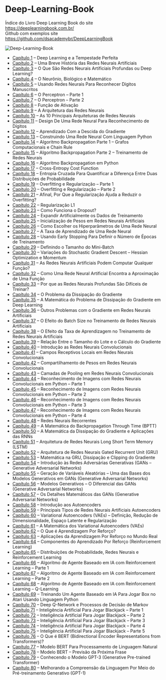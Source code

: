 # Deep-Learning-Book
 Índice do Livro Deep Learning Book do site https://deeplearningbook.com.br/ \
 Github com exemplos site https://github.com/dsacademybr/DeepLearningBook
 
![Deep-Learning-Book](https://i2.wp.com/deeplearningbook.com.br/wp-content/uploads/2018/01/deep-learning-book.jpg)

* [Capítulo 1] – Deep Learning e a Tempestade Perfeita
* [Capítulo 2] – Uma Breve História das Redes Neurais Artificiais
* [Capítulo 3] – O Que São Redes Neurais Artificiais Profundas ou Deep Learning?
* [Capítulo 4] – O Neurônio, Biológico e Matemático
* [Capítulo 5] – Usando Redes Neurais Para Reconhecer Dígitos Manuscritos
* [Capítulo 6] – O Perceptron – Parte 1
* [Capítulo 7] – O Perceptron – Parte 2
* [Capítulo 8] – Função de Ativação
* [Capítulo 9] – A Arquitetura das Redes Neurais
* [Capítulo 10] – As 10 Principais Arquiteturas de Redes Neurais
* [Capítulo 11] – Design De Uma Rede Neural Para Reconhecimento de Dígitos
* [Capítulo 12] – Aprendizado Com a Descida do Gradiente
* [Capítulo 13] – Construindo Uma Rede Neural Com Linguagem Python
* [Capítulo 14] – Algoritmo Backpropagation Parte 1 – Grafos Computacionais e Chain Rule
* [Capítulo 15] – Algoritmo Backpropagation Parte 2 – Treinamento de Redes Neurais
* [Capítulo 16] – Algoritmo Backpropagation em Python
* [Capítulo 17] – Cross-Entropy Cost Function
* [Capítulo 18] – Entropia Cruzada Para Quantificar a Diferença Entre Duas Distribuições de Probabilidade
* [Capítulo 19] – Overfitting e Regularização – Parte 1
* [Capítulo 20] – Overfitting e Regularização – Parte 2
* [Capítulo 21] – Afinal, Por Que a Regularização Ajuda a Reduzir o Overfitting?
* [Capítulo 22] – Regularização L1
* [Capítulo 23] – Como Funciona o Dropout?
* [Capítulo 24] – Expandir Artificialmente os Dados de Treinamento
* [Capítulo 25] – Inicialização de Pesos em Redes Neurais Artificiais
* [Capítulo 26] – Como Escolher os Hiperparâmetros de Uma Rede Neural
* [Capítulo 27] – A Taxa de Aprendizado de Uma Rede Neural
* [Capítulo 28] – Usando Early Stopping Para Definir o Número de Épocas de Treinamento
* [Capítulo 29] – Definindo o Tamanho do Mini-Batch
* [Capítulo 30] – Variações do Stochastic Gradient Descent – Hessian Optimization e Momentum
* [Capítulo 31] – As Redes Neurais Artificiais Podem Computar Qualquer Função?
* [Capítulo 32] – Como Uma Rede Neural Artificial Encontra a Aproximação de Uma Função
* [Capítulo 33] – Por que as Redes Neurais Profundas São Difíceis de Treinar?
* [Capítulo 34] – O Problema da Dissipação do Gradiente
* [Capítulo 35] – A Matemática do Problema de Dissipação do Gradiente em Deep Learning
* [Capítulo 36] – Outros Problemas com o Gradiente em Redes Neurais Artificiais
* [Capítulo 37] – O Efeito do Batch Size no Treinamento de Redes Neurais Artificiais
* [Capítulo 38] – O Efeito da Taxa de Aprendizagem no Treinamento de Redes Neurais Artificiais
* [Capítulo 39] – Relação Entre o Tamanho do Lote e o Cálculo do Gradiente
* [Capítulo 40] – Introdução as Redes Neurais Convolucionais
* [Capítulo 41] – Campos Receptivos Locais em Redes Neurais Convolucionais
* [Capítulo 42] – Compartilhamento de Pesos em Redes Neurais Convolucionais
* [Capítulo 43] – Camadas de Pooling em Redes Neurais Convolucionais
* [Capítulo 44] – Reconhecimento de Imagens com Redes Neurais Convolucionais em Python – Parte 1
* [Capítulo 45] – Reconhecimento de Imagens com Redes Neurais Convolucionais em Python – Parte 2
* [Capítulo 46] – Reconhecimento de Imagens com Redes Neurais Convolucionais em Python – Parte 3
* [Capítulo 47] – Reconhecimento de Imagens com Redes Neurais Convolucionais em Python – Parte 4
* [Capítulo 48] – Redes Neurais Recorrentes
* [Capítulo 49] – A Matemática do Backpropagation Through Time (BPTT)
* [Capítulo 50] – A Matemática da Dissipação do Gradiente e Aplicações das RNNs
* [Capítulo 51] – Arquitetura de Redes Neurais Long Short Term Memory (LSTM)
* [Capítulo 52] – Arquitetura de Redes Neurais Gated Recurrent Unit (GRU)
* [Capítulo 53] – Matemática na GRU, Dissipação e Clipping do Gradiente
* [Capítulo 54] – Introdução às Redes Adversárias Generativas (GANs – Generative Adversarial Networks)
* [Capítulo 55] – Geração de Variáveis Aleatórias – Uma das Bases dos Modelos Generativos em GANs (Generative Adversarial Networks)
* [Capítulo 56] – Modelos Generativos – O Diferencial das GANs (Generative Adversarial Networks)
* [Capítulo 57] – Os Detalhes Matemáticos das GANs (Generative Adversarial Networks)
* [Capítulo 58] – Introdução aos Autoencoders
* [Capítulo 59] – Principais Tipos de Redes Neurais Artificiais Autoencoders
* [Capítulo 60] – Variational Autoencoders (VAEs) – Definição, Redução de Dimensionalidade, Espaço Latente e Regularização
* [Capítulo 61] – A Matemática dos Variational Autoencoders (VAEs)
* [Capítulo 62] – O Que é Aprendizagem Por Reforço?
* [Capítulo 63] – Aplicações da Aprendizagem Por Reforço no Mundo Real
* [Capítulo 64] – Componentes do Aprendizado Por Reforço (Reinforcement Learning)
* [Capítulo 65] – Distribuições de Probabilidade, Redes Neurais e Reinforcement Learning
* [Capítulo 66] – Algoritmo de Agente Baseado em IA com Reinforcement Learning – Parte 1
* [Capítulo 67] – Algoritmo de Agente Baseado em IA com Reinforcement Learning – Parte 2
* [Capítulo 68] – Algoritmo de Agente Baseado em IA com Reinforcement Learning – Q-Learning
* [Capítulo 69] – Treinando Um Agente Baseado em IA Para Jogar Box no Atari Usando Linguagem Python
* [Capítulo 70] – Deep Q-Network e Processos de Decisão de Markov
* [Capítulo 71] – Inteligência Artificial Para Jogar Blackjack – Parte 1
* [Capítulo 72] – Inteligência Artificial Para Jogar Blackjack – Parte 2
* [Capítulo 73] – Inteligência Artificial Para Jogar Blackjack – Parte 3
* [Capítulo 74] – Inteligência Artificial Para Jogar Blackjack – Parte 4
* [Capítulo 75] – Inteligência Artificial Para Jogar Blackjack – Parte 5
* [Capítulo 76] – O Que é BERT (Bidirectional Encoder Representations from Transformers)?
* [Capítulo 77] – Modelo BERT Para Processamento de Linguagem Natural
* [Capítulo 78] – Modelo BERT – Previsão da Próxima Frase
* [Capítulo 79] – Conhecendo o Modelo GPT-3 (Generative Pre-trained Transformer)
* [Capítulo 80] – Melhorando a Compreensão da Linguagem Por Meio do Pré-treinamento Generativo (GPT-1)

[Capítulo 1]: <https://deeplearningbook.com.br/deep-learning-a-tempestade-perfeita/>
[Capítulo 2]: <https://deeplearningbook.com.br/uma-breve-historia-das-redes-neurais-artificiais/>
[Capítulo 3]: <https://deeplearningbook.com.br/o-que-sao-redes-neurais-artificiais-profundas/>
[Capítulo 4]: <https://deeplearningbook.com.br/o-neuronio-biologico-e-matematico/>
[Capítulo 5]: <https://deeplearningbook.com.br/usando-redes-neurais-para-reconhecer-digitos-manuscritos/>
[Capítulo 6]: <https://deeplearningbook.com.br/o-perceptron-parte-1/>
[Capítulo 7]: <https://deeplearningbook.com.br/o-perceptron-parte-2/>
[Capítulo 8]: <https://deeplearningbook.com.br/funcao-de-ativacao/>
[Capítulo 9]: <https://deeplearningbook.com.br/a-arquitetura-das-redes-neurais/>
[Capítulo 10]: <https://deeplearningbook.com.br/as-10-principais-arquiteturas-de-redes-neurais/>
[Capítulo 11]: <https://deeplearningbook.com.br/construindo-uma-rede-neural-para-reconhecimento-de-digitos/>
[Capítulo 12]: <https://deeplearningbook.com.br/aprendizado-com-a-descida-do-gradiente/>
[Capítulo 13]: <https://deeplearningbook.com.br/construindo-uma-rede-neural-com-linguagem-python/>
[Capítulo 14]: <https://deeplearningbook.com.br/algoritmo-backpropagation-parte1-grafos-computacionais-e-chain-rule/>
[Capítulo 15]: <https://deeplearningbook.com.br/algoritmo-backpropagation-parte-2-treinamento-de-redes-neurais/>
[Capítulo 16]: <https://deeplearningbook.com.br/algoritmo-backpropagation-em-python/>
[Capítulo 17]: <https://deeplearningbook.com.br/cross-entropy-cost-function/>
[Capítulo 18]: <https://deeplearningbook.com.br/entropia-cruzada-para-quantificar-a-diferenca-entre-duas-distribuicoes-de-probabilidade/>
[Capítulo 19]: <https://deeplearningbook.com.br/overfitting-e-regularizacao-parte-1/>
[Capítulo 20]: <https://deeplearningbook.com.br/overfitting-e-regularizacao-parte-2/>
[Capítulo 21]: <https://deeplearningbook.com.br/afinal-por-que-a-regularizacao-ajuda-a-reduzir-o-overfitting/>
[Capítulo 22]: <https://deeplearningbook.com.br/capitulo-22-regularizacao-l1/>
[Capítulo 23]: <https://deeplearningbook.com.br/capitulo-23-como-funciona-o-dropout/>
[Capítulo 24]: <https://deeplearningbook.com.br/capitulo-24-expandir-artificialmente-os-dados-de-treinamento/>
[Capítulo 25]: <https://deeplearningbook.com.br/inicializacao-de-pesos-em-redes-neurais-artificiais/>
[Capítulo 26]: <https://deeplearningbook.com.br/capitulo-26-como-escolher-os-hiperparametros-de-uma-rede-neural/>
[Capítulo 27]: <https://deeplearningbook.com.br/a-taxa-de-aprendizado-de-uma-rede-neural/>
[Capítulo 28]: <https://deeplearningbook.com.br/usando-early-stopping-para-definir-o-numero-de-epocas-de-treinamento/>
[Capítulo 29]: <https://deeplearningbook.com.br/definindo-o-tamanho-do-mini-batch/>
[Capítulo 30]: <https://deeplearningbook.com.br/variacoes-do-stochastic-gradient-descent-hessian-optimization-e-momentum/>
[Capítulo 31]: <https://deeplearningbook.com.br/as-redes-neurais-artificiais-podem-computar-qualquer-funcao/>
[Capítulo 32]: <https://deeplearningbook.com.br/como-uma-rede-neural-artificial-encontra-a-aproximacao-de-uma-funcao/>
[Capítulo 33]: <https://deeplearningbook.com.br/por-que-as-redes-neurais-profundas-sao-dificeis-de-treinar/>
[Capítulo 34]: <https://deeplearningbook.com.br/o-problema-da-dissipacao-do-gradiente/>
[Capítulo 35]: <https://deeplearningbook.com.br/a-matematica-do-problema-de-dissipacao-do-gradiente-em-deep-learning/>
[Capítulo 36]: <https://deeplearningbook.com.br/outros-problemas-com-o-gradiente-em-redes-neurais-artificiais/>
[Capítulo 37]: <https://deeplearningbook.com.br/o-efeito-do-batch-size-no-treinamento-de-redes-neurais-artificiais/>
[Capítulo 38]: <https://deeplearningbook.com.br/o-efeito-da-taxa-de-aprendizagem-no-treinamento-de-redes-neurais-artificiais/>
[Capítulo 39]: <https://deeplearningbook.com.br/relacao-entre-o-tamanho-do-lote-e-o-calculo-do-gradiente/>
[Capítulo 40]: <https://deeplearningbook.com.br/introducao-as-redes-neurais-convolucionais/>
[Capítulo 41]: <https://deeplearningbook.com.br/campos-receptivos-locais-em-redes-neurais-convolucionais/>
[Capítulo 42]: <https://deeplearningbook.com.br/compartilhamento-de-pesos-em-redes-neurais-convolucionais/>
[Capítulo 43]: <https://deeplearningbook.com.br/camadas-de-pooling-em-redes-neurais-convolucionais/>
[Capítulo 44]: <https://deeplearningbook.com.br/reconhecimento-de-imagens-com-redes-neurais-convolucionais-em-python-parte-1/>
[Capítulo 45]: <https://deeplearningbook.com.br/reconhecimento-de-imagens-com-redes-neurais-convolucionais-em-python-parte-2/>
[Capítulo 46]: <https://deeplearningbook.com.br/reconhecimento-de-imagens-com-redes-neurais-convolucionais-em-python-parte-3/>
[Capítulo 47]: <https://deeplearningbook.com.br/reconhecimento-de-imagens-com-redes-neurais-convolucionais-em-python-parte-4/>
[Capítulo 48]: <https://deeplearningbook.com.br/redes-neurais-recorrentes/>
[Capítulo 49]: <https://deeplearningbook.com.br/a-matematica-do-backpropagation-through-time-bptt/>
[Capítulo 50]: <https://deeplearningbook.com.br/a-matematica-da-dissipacao-do-gradiente-e-aplicacoes-das-rnns/>
[Capítulo 51]: <https://deeplearningbook.com.br/arquitetura-de-redes-neurais-long-short-term-memory/>
[Capítulo 52]: <https://deeplearningbook.com.br/arquitetura-de-redes-neurais-gated-recurrent-unit-gru/>
[Capítulo 53]: <https://deeplearningbook.com.br/matematica-na-gru-dissipacao-e-clipping-do-gradiente/>
[Capítulo 54]: <https://deeplearningbook.com.br/introducao-as-redes-adversarias-generativas-gans-generative-adversarial-networks/>
[Capítulo 55]: <https://deeplearningbook.com.br/geracao-de-variaveis-aleatorias-uma-das-bases-dos-modelos-generativos-em-gans-generative-adversarial-networks/>
[Capítulo 56]: <https://deeplearningbook.com.br/modelos-generativos-o-diferencial-das-gans-generative-adversarial-networks/>
[Capítulo 57]: <https://deeplearningbook.com.br/os-detalhes-matematicos-das-gans-generative-adversarial-networks/>
[Capítulo 58]: <https://deeplearningbook.com.br/introducao-aos-autoencoders/>
[Capítulo 59]: <https://deeplearningbook.com.br/principais-tipos-de-redes-neurais-artificiais-autoencoders/>
[Capítulo 60]: <https://deeplearningbook.com.br/variational-autoencoders-vaes-definicao-reducao-de-dimensionalidade-espaco-latente-e-regularizacao/>
[Capítulo 61]: <https://deeplearningbook.com.br/a-matematica-dos-variational-autoencoders-vaes/>
[Capítulo 62]: <https://deeplearningbook.com.br/o-que-e-aprendizagem-por-reforco/>
[Capítulo 63]: <https://deeplearningbook.com.br/aplicacoes-da-aprendizagem-por-reforco-no-mundo-real/>
[Capítulo 64]: <https://deeplearningbook.com.br/componentes-do-aprendizado-por-reforco-reinforcement-learning/>
[Capítulo 65]: <https://deeplearningbook.com.br/distribuicoes-de-probabilidade-redes-neurais-e-reinforcement-learning/>
[Capítulo 66]: <https://deeplearningbook.com.br/algoritmo-de-agente-baseado-em-ia-com-reinforcement-learning-parte-1/>
[Capítulo 67]: <https://deeplearningbook.com.br/algoritmo-de-agente-baseado-em-ia-com-reinforcement-learning-parte-2/>
[Capítulo 68]: <https://deeplearningbook.com.br/algoritmo-de-agente-baseado-em-ia-com-reinforcement-learning-q-learning/>
[Capítulo 69]: <https://deeplearningbook.com.br/treinando-um-agente-baseado-em-ia-para-jogar-box-no-atari-usando-linguagem-python/>
[Capítulo 70]: <https://deeplearningbook.com.br/deep-q-network-e-processos-de-decisao-de-markov/>
[Capítulo 71]: <https://deeplearningbook.com.br/inteligencia-artificial-para-jogar-blackjack-parte-1/>
[Capítulo 72]: <https://deeplearningbook.com.br/inteligencia-artificial-para-jogar-blackjack-parte-2/>
[Capítulo 73]: <https://deeplearningbook.com.br/inteligencia-artificial-para-jogar-blackjack-parte-3/>
[Capítulo 74]: <https://deeplearningbook.com.br/inteligencia-artificial-para-jogar-blackjack-parte-4/>
[Capítulo 75]: <https://deeplearningbook.com.br/capitulo-75-inteligencia-artificial-para-jogar-blackjack-parte-5/>
[Capítulo 76]: <https://deeplearningbook.com.br/o-que-e-bert-bidirectional-encoder-representations-from-transformers/>
[Capítulo 77]: <https://deeplearningbook.com.br/modelo-bert-para-processamento-de-linguagem-natural/>
[Capítulo 78]: <https://deeplearningbook.com.br/modelo-bert-previsao-da-proxima-frase/>
[Capítulo 79]: <https://deeplearningbook.com.br/conhecendo-o-modelo-gpt-3-generative-pre-trained-transformer/>
[Capítulo 80]: <http://deeplearningbook.com.br/melhorando-a-compreensao-da-linguagem-por-meio-do-pre-treinamento-generativo-gpt-1/>
